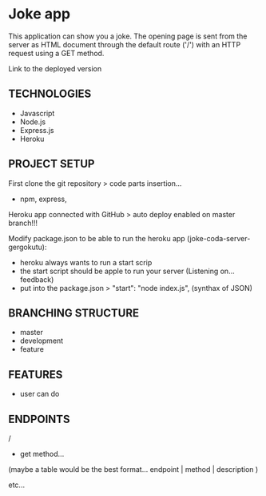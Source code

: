# Joke app

This application can show you a joke. The opening page is sent from the server as HTML document through the default route ('/') with an HTTP request using a GET method.

Link to the deployed version

## TECHNOLOGIES
- Javascript
- Node.js
- Express.js
- Heroku

## PROJECT SETUP

First clone the git repository > code parts insertion...
- npm,
express,

Heroku app connected with GitHub > auto deploy enabled on master branch!!!

Modify package.json to be able to run the heroku app (joke-coda-server-gergokutu):
- heroku always wants to run a start scrip
- the start script should be apple to run your server (Listening on... feedback)
- put into the package.json > "start": "node index.js", (synthax of JSON)

## BRANCHING STRUCTURE
- master
- development
- feature

## FEATURES
- user can do

## ENDPOINTS

/
- get method...

(maybe a table would be the best format... endpoint | method | description )

etc...